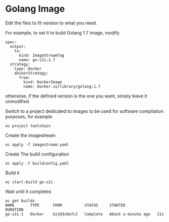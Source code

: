 # Golang Image
Edit the files to fit version to what you need.

For example, to set it to build Golang 1.7 image, modify 
```
spec:
  output:
    to:
      kind: ImageStreamTag
      name: go-s2i:1.7
  strategy:
    type: Docker
    dockerStrategy:
      from:
        kind: DockerImage
        name: docker.io/library/golang:1.7
```
otherwise, if the defined version is the one you want, simply leave it unmodified

Switch to a project dedicated to images to be used for software compilation purposes, for example
```
oc project toolchain
```
Create the imagestream
```
oc apply -f imagestream.yaml  
```
Create The build configuration
```
oc apply -f buildconfig.yaml 
```
Build it
```
oc start-build go-s2i
```
Wait until it completes
```
oc get builds
NAME       TYPE      FROM          STATUS     STARTED              DURATION
go-s2i-1   Docker    Git@3c6e7c2   Complete   About a minute ago   11s
```
